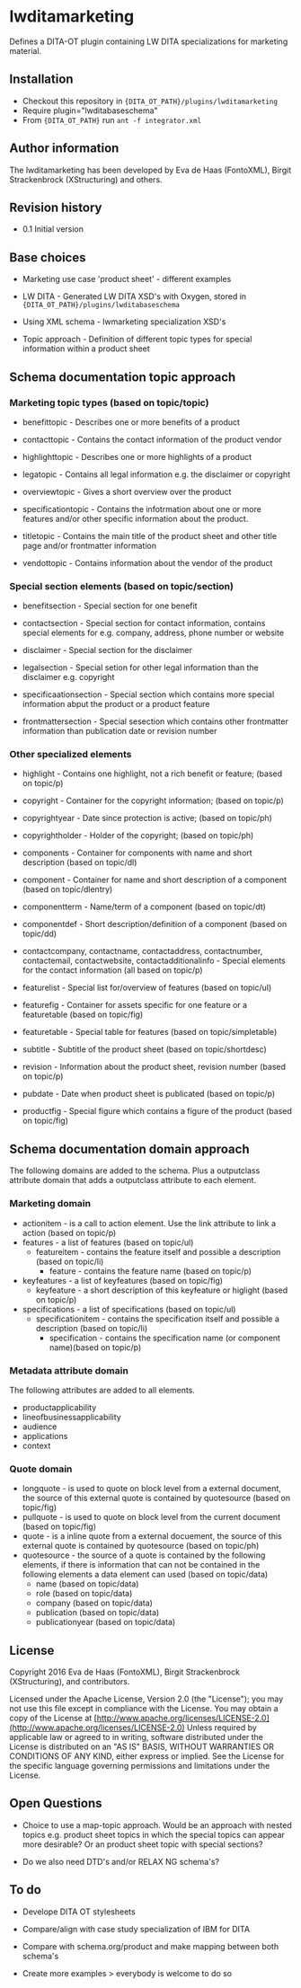 # lwditamarketing

Defines a DITA-OT plugin containing LW DITA specializations for marketing material.


## Installation

* Checkout this repository in ```{DITA_OT_PATH}/plugins/lwditamarketing```
* Require plugin="lwditabaseschema"
* From ```{DITA_OT_PATH}``` run ```ant -f integrator.xml```


## Author information

The lwditamarketing has been developed by Eva de Haas (FontoXML), Birgit Strackenbrock (XStructuring) and others.


## Revision history

* 0.1 Initial version


## Base choices

* Marketing use case 'product sheet' - different examples

* LW DITA - Generated LW DITA XSD's with Oxygen, stored in ```{DITA_OT_PATH}/plugins/lwditabaseschema```

* Using XML schema - lwmarketing specialization XSD's

* Topic approach - Definition of different topic types for special information within a product sheet


## Schema documentation topic approach

### Marketing topic types (based on topic/topic)

* benefittopic - Describes one or more benefits of a product

* contacttopic - Contains the contact information of the product vendor

* highlighttopic - Describes one or more highlights of a product

* legatopic - Contains all legal information e.g. the disclaimer or copyright

* overviewtopic - Gives a short overview over the product

* specificationtopic - Contains the infotrmation about one or more features and/or other specific information about the product.

* titletopic - Contains the main title of the product sheet and other title page and/or frontmatter information

* vendottopic - Contains information about the vendor of the product

### Special section elements (based on topic/section)

* benefitsection - Special section for one benefit
 
* contactsection - Special section for contact information, contains special elements for e.g. company, address, phone number or website

* disclaimer - Special section for the disclaimer

* legalsection - Special setion for other legal information than the disclaimer e.g. copyright

* specificaationsection - Special section which contains more special information abput the product or a product feature

* frontmattersection - Special sesection which contains other frontmatter information than publication date or revision number

### Other specialized elements

* highlight - Contains one highlight, not a rich benefit or feature; (based on topic/p)

* copyright - Container for the copyright information; (based on topic/p)

* copyrightyear - Date since protection is active; (based on topic/ph)

* copyrightholder - Holder of the copyright; (based on topic/ph)

* components - Container for components with name and short description (based on topic/dl)

* component - Container for name and short description of a component (based on topic/dlentry)

* componentterm - Name/term of a component (based on topic/dt)

* componentdef - Short description/definition of a component (based on topic/dd)

* contactcompany, contactname, contactaddress, contactnumber, contactemail, contactwebsite, contactadditionalinfo - Special elements for the contact information  (all based on topic/p)

* featurelist - Special list for/overview of features (based on topic/ul)

* featurefig - Container for assets specific for one feature or a featuretable (based on topic/fig)

* featuretable - Special table for features (based on topic/simpletable)

* subtitle - Subtitle of the product sheet (based on topic/shortdesc)

* revision - Information about the product sheet, revision number (based on topic/p)

* pubdate - Date when product sheet is publicated (based on topic/p)

* productfig - Special figure which contains a figure of the product (based on topic/fig)

## Schema documentation domain approach

The following domains are added to the schema. Plus a outputclass attribute domain that adds a outputclass attribute to each element.

### Marketing domain

* actionitem - is a call to action element. Use the link attribute to link a action (based on topic/p)
* features - a list of features (based on topic/ul)
  * featureitem - contains the feature itself and possible a description (based on topic/li)
    * feature - contains the feature name (based on topic/p)
* keyfeatures - a list of keyfeatures (based on topic/fig)
  * keyfeature - a short description of this keyfeature or higlight (based on topic/p) 
* specifications - a list of specifications (based on topic/ul)
  * specificationitem - contains the specification itself and possible a description (based on topic/li)
    * specification - contains the specification name (or component name)(based on topic/p)

### Metadata attribute domain

The following attributes are added to all elements.

* productapplicability
* lineofbusinessapplicability
* audience
* applications
* context

### Quote domain

* longquote - is used to quote on block level from a external document, the source of this external quote is contained by quotesource (based on topic/fig)
* pullquote - is used to quote on block level from the current document (based on topic/fig)
* quote - is a inline quote from a external docuement, the source of this external quote is contained by quotesource (based on topic/ph)
* quotesource - the source of a quote is contained by the following elements, if there is information that can not be contained in the following elements a data element can used (based on topic/data)
  * name (based on topic/data)
  * role (based on topic/data)
  * company (based on topic/data)
  * publication (based on topic/data)
  * publicationyear (based on topic/data)

## License

Copyright 2016 Eva de Haas (FontoXML), Birgit Strackenbrock (XStructuring), and contributors.

Licensed under the Apache License, Version 2.0 (the "License");
you may not use this file except in compliance with the License.
You may obtain a copy of the License at
[http://www.apache.org/licenses/LICENSE-2.0](http://www.apache.org/licenses/LICENSE-2.0)
Unless required by applicable law or agreed to in writing, software
distributed under the License is distributed on an "AS IS" BASIS,
WITHOUT WARRANTIES OR CONDITIONS OF ANY KIND, either express or implied.
See the License for the specific language governing permissions and
limitations under the License.


## Open Questions

* Choice to use a map-topic approach. Would be an approach with nested topics e.g. product sheet topics in which the special topics can appear more desirable? Or an product sheet topic with special sections? 

* Do we also need DTD's and/or RELAX NG schema's?


## To do

* Develope DITA OT stylesheets

* Compare/align with case study specialization of IBM for DITA

* Compare with schema.org/product and make mapping between both schema's

* Create more examples > everybody is welcome to do so



